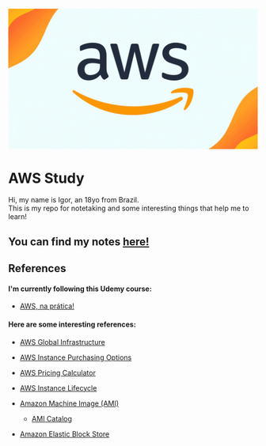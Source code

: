 ![AWS Title](/static/aws.gif)

# AWS Study

Hi, my name is Igor, an 18yo from Brazil.  
This is my repo for notetaking and some interesting things that help me to learn!

## You can find my notes [ here!](/notes/)


## References

#### I'm currently following this Udemy course:
* [AWS, na prática!](https://www.udemy.com/course/aws-na-pratica/)

#### Here are some interesting references:

- [AWS Global Infrastructure](https://aws.amazon.com/about-aws/global-infrastructure/regions_az/)

- [AWS Instance Purchasing Options](https://docs.aws.amazon.com/AWSEC2/latest/UserGuide/instance-purchasing-options.html)

- [AWS Pricing Calculator](https://calculator.aws/#/)

- [AWS Instance Lifecycle](https://docs.aws.amazon.com/AWSEC2/latest/UserGuide/ec2-instance-lifecycle.html)

- [Amazon Machine Image (AMI)](https://docs.aws.amazon.com/AWSEC2/latest/UserGuide/AMIs.html)

    - [AMI Catalog](https://us-east-2.console.aws.amazon.com/ec2/home?region=us-east-2#AMICatalog:)

- [Amazon Elastic Block Store](https://docs.aws.amazon.com/AWSEC2/latest/UserGuide/AmazonEBS.html)